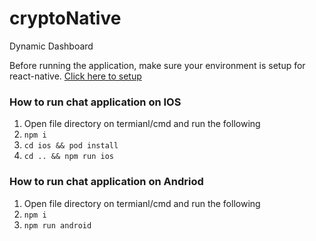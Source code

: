 # cryptoNative
Dynamic Dashboard

Before running the application, make sure your environment is setup for react-native. [Click here to setup](https://facebook.github.io/react-native/docs/getting-started)
### How to run chat application on IOS

1. Open file directory on termianl/cmd and run the following
2. ```npm i```
3. ```cd ios && pod install```
3. ```cd .. && npm run ios```

### How to run chat application on Andriod

1. Open file directory on termianl/cmd and run the following
2. ```npm i```
3. ```npm run android```
